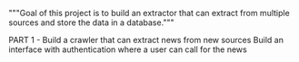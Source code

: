 """Goal of this project is to build an extractor that can extract from multiple sources and store the data in a database."""

PART 1 -
    Build a crawler that can extract news from new sources
    Build an interface with authentication where a user can call for the news
    